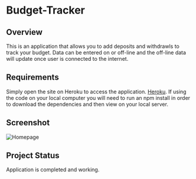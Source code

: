 # Budget-Tracker

## Overview
This is an application that allows you to add deposits and withdrawls to track your budget. Data can be entered on or off-line and the off-line data will update once user is connected to the internet.

## Requirements
Simply open the site on Heroku to access the application.
[Heroku](https://nameless-beach-31711.herokuapp.com/).
If using the code on your local computer you will need to run an npm install in order to download the dependencies and then view on your local server.

## Screenshot
![Homepage](public\images\app.png)


## Project Status
Application is completed and working.
